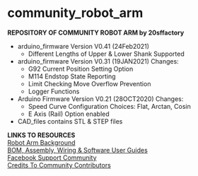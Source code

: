 # community_robot_arm 
**REPOSITORY OF COMMUNITY ROBOT ARM by 20sffactory**

* arduino_firmware Version V0.41 (24Feb2021)
  - Different Lengths of Upper & Lower Shank Supported
* arduino_firmware Version V0.31 (19JAN2021)
  Changes:
  - G92 Current Position Setting Option
  - M114 Endstop State Reporting
  - Limit Checking Move Overflow Prevention
  - Logger Functions
* Arduino Firmware Version V0.21 (28OCT2020)
  Changes:
  - Speed Curve Configuration Choices: Flat, Arctan, Cosin
  - E Axis (Rail) Option enabled
* CAD_files contains STL & STEP files

**LINKS TO RESOURCES**<br/>
[Robot Arm Background](https://www.20sffactory.com/robot/about)<br/>
[BOM, Assembly, Wiring & Software User Guides](https://www.20sffactory.com/robot/resource)<br/>
[Facebook Support Community](https://www.facebook.com/groups/robotarm)<br/>
[Credits To Community Contributors](https://www.20sffactory.com/robot/credits)<br/>
